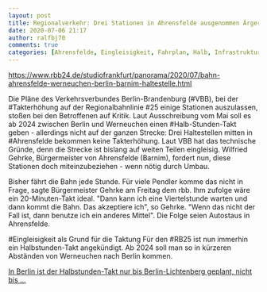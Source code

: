 ```yaml
---
layout: post
title: Regionalverkehr: Drei Stationen in Ahrensfelde ausgenommen Ärger über Ausnahmen beim Halbstunden-Takt der Linie RB25, aus rbb24.de
date: 2020-07-06 21:17
author: ralfbj70
comments: true
categories: [Ahrensfelde, Eingleisigkeit, Fahrplan, Halb, Infrastruktur, RB25, Regionalverkehr, Takterhöhung, VBB]
---
```

https://www.rbb24.de/studiofrankfurt/panorama/2020/07/bahn-ahrensfelde-werneuchen-berlin-barnim-haltestelle.html

Die Pläne des Verkehrsverbundes Berlin-Brandenburg (#VBB), bei der #Takterhöhung auf der Regionalbahnlinie #25 einige Stationen auszulassen, stoßen bei den Betroffenen auf Kritik. Laut Ausschreibung vom Mai soll es ab 2024 zwischen Berlin und Werneuchen einen #Halb-Stunden-Takt geben - allerdings nicht auf der ganzen Strecke: Drei Haltestellen mitten in #Ahrensfelde bekommen keine Takterhöhung. Laut VBB hat das technische Gründe, denn die Strecke ist bislang auf weiten Teilen eingleisig. Wilfried Gehrke, Bürgermeister von Ahrensfelde (Barnim), fordert nun, diese Stationen doch miteinzubeziehen - wenn nötig durch Umbau.

Bisher fährt die Bahn jede Stunde. Für viele Pendler komme das nicht in Frage, sagte Bürgermeister Gehrke am Freitag dem rbb. Ihm zufolge wäre ein 20-Minuten-Takt ideal. "Dann kann ich eine Viertelstunde warten und dann kommt die Bahn. Das akzeptiere ich", so Gehrke. "Wenn das nicht der Fall ist, dann benutze ich ein anderes Mittel". Die Folge seien Autostaus in Ahrensfelde.

#Eingleisigkeit als Grund für die Taktung
Für den #RB25 ist nun immerhin ein Halbstunden-Takt angekündigt. Ab 2024 soll man so in kürzeren Abständen von Werneuchen nach Berlin kommen.

<a href="https://www.rbb24.de/studiofrankfurt/panorama/2020/07/bahn-ahrensfelde-werneuchen-berlin-barnim-haltestelle.html">In Berlin ist der Halbstunden-Takt nur bis Berlin-Lichtenberg geplant, nicht bis ...</a>
